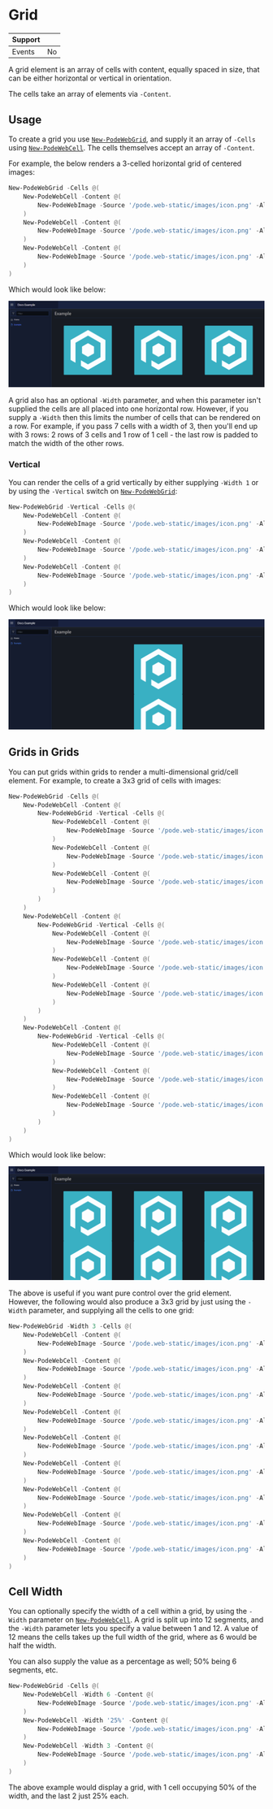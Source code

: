 # Grid

| Support |     |
| ------- | --- |
| Events  | No  |

A grid element is an array of cells with content, equally spaced in size, that can be either horizontal or vertical in orientation.

The cells take an array of elements via `-Content`.

## Usage

To create a grid you use [`New-PodeWebGrid`](../../../Functions/Elements/New-PodeWebGrid), and supply it an array of `-Cells` using [`New-PodeWebCell`](../../../Functions/Elements/New-PodeWebCell). The cells themselves accept an array of `-Content`.

For example, the below renders a 3-celled horizontal grid of centered images:

```powershell
New-PodeWebGrid -Cells @(
    New-PodeWebCell -Content @(
        New-PodeWebImage -Source '/pode.web-static/images/icon.png' -Alignment Center
    )
    New-PodeWebCell -Content @(
        New-PodeWebImage -Source '/pode.web-static/images/icon.png' -Alignment Center
    )
    New-PodeWebCell -Content @(
        New-PodeWebImage -Source '/pode.web-static/images/icon.png' -Alignment Center
    )
)
```

Which would look like below:

![grid_hori_cells](../../../images/grid_hori_cells.png)

A grid also has an optional `-Width` parameter, and when this parameter isn't supplied the cells are all placed into one horizontal row. However, if you supply a `-Width` then this limits the number of cells that can be rendered on a row. For example, if you pass 7 cells with a width of 3, then you'll end up with 3 rows: 2 rows of 3 cells and 1 row of 1 cell - the last row is padded to match the width of the other rows.

### Vertical

You can render the cells of a grid vertically by either supplying `-Width 1` or by using the `-Vertical` switch on [`New-PodeWebGrid`](../../../Functions/Elements/New-PodeWebGrid):

```powershell
New-PodeWebGrid -Vertical -Cells @(
    New-PodeWebCell -Content @(
        New-PodeWebImage -Source '/pode.web-static/images/icon.png' -Alignment Center
    )
    New-PodeWebCell -Content @(
        New-PodeWebImage -Source '/pode.web-static/images/icon.png' -Alignment Center
    )
    New-PodeWebCell -Content @(
        New-PodeWebImage -Source '/pode.web-static/images/icon.png' -Alignment Center
    )
)
```

Which would look like below:

![grid_vert_cells](../../../images/grid_vert_cells.png)

## Grids in Grids

You can put grids within grids to render a multi-dimensional grid/cell element. For example, to create a 3x3 grid of cells with images:

```powershell
New-PodeWebGrid -Cells @(
    New-PodeWebCell -Content @(
        New-PodeWebGrid -Vertical -Cells @(
            New-PodeWebCell -Content @(
                New-PodeWebImage -Source '/pode.web-static/images/icon.png' -Alignment Center
            )
            New-PodeWebCell -Content @(
                New-PodeWebImage -Source '/pode.web-static/images/icon.png' -Alignment Center
            )
            New-PodeWebCell -Content @(
                New-PodeWebImage -Source '/pode.web-static/images/icon.png' -Alignment Center
            )
        )
    )
    New-PodeWebCell -Content @(
        New-PodeWebGrid -Vertical -Cells @(
            New-PodeWebCell -Content @(
                New-PodeWebImage -Source '/pode.web-static/images/icon.png' -Alignment Center
            )
            New-PodeWebCell -Content @(
                New-PodeWebImage -Source '/pode.web-static/images/icon.png' -Alignment Center
            )
            New-PodeWebCell -Content @(
                New-PodeWebImage -Source '/pode.web-static/images/icon.png' -Alignment Center
            )
        )
    )
    New-PodeWebCell -Content @(
        New-PodeWebGrid -Vertical -Cells @(
            New-PodeWebCell -Content @(
                New-PodeWebImage -Source '/pode.web-static/images/icon.png' -Alignment Center
            )
            New-PodeWebCell -Content @(
                New-PodeWebImage -Source '/pode.web-static/images/icon.png' -Alignment Center
            )
            New-PodeWebCell -Content @(
                New-PodeWebImage -Source '/pode.web-static/images/icon.png' -Alignment Center
            )
        )
    )
)
```

Which would look like below:

![grid_multi_cells](../../../images/grid_multi_cells.png)

The above is useful if you want pure control over the grid element. However, the following would also produce a 3x3 grid by just using the `-Width` parameter, and supplying all the cells to one grid:

```powershell
New-PodeWebGrid -Width 3 -Cells @(
    New-PodeWebCell -Content @(
        New-PodeWebImage -Source '/pode.web-static/images/icon.png' -Alignment Center
    )
    New-PodeWebCell -Content @(
        New-PodeWebImage -Source '/pode.web-static/images/icon.png' -Alignment Center
    )
    New-PodeWebCell -Content @(
        New-PodeWebImage -Source '/pode.web-static/images/icon.png' -Alignment Center
    )
    New-PodeWebCell -Content @(
        New-PodeWebImage -Source '/pode.web-static/images/icon.png' -Alignment Center
    )
    New-PodeWebCell -Content @(
        New-PodeWebImage -Source '/pode.web-static/images/icon.png' -Alignment Center
    )
    New-PodeWebCell -Content @(
        New-PodeWebImage -Source '/pode.web-static/images/icon.png' -Alignment Center
    )
    New-PodeWebCell -Content @(
        New-PodeWebImage -Source '/pode.web-static/images/icon.png' -Alignment Center
    )
    New-PodeWebCell -Content @(
        New-PodeWebImage -Source '/pode.web-static/images/icon.png' -Alignment Center
    )
    New-PodeWebCell -Content @(
        New-PodeWebImage -Source '/pode.web-static/images/icon.png' -Alignment Center
    )
)
```

## Cell Width

You can optionally specify the width of a cell within a grid, by using the `-Width` parameter on [`New-PodeWebCell`](../../../Functions/Elements/New-PodeWebCell). A grid is split up into 12 segments, and the `-Width` parameter lets you specify a value between 1 and 12. A value of 12 means the cells takes up the full width of the grid, where as 6 would be half the width.

You can also supply the value as a percentage as well; 50% being 6 segments, etc.

```powershell
New-PodeWebGrid -Cells @(
    New-PodeWebCell -Width 6 -Content @(
        New-PodeWebImage -Source '/pode.web-static/images/icon.png' -Alignment Center
    )
    New-PodeWebCell -Width '25%' -Content @(
        New-PodeWebImage -Source '/pode.web-static/images/icon.png' -Alignment Center
    )
    New-PodeWebCell -Width 3 -Content @(
        New-PodeWebImage -Source '/pode.web-static/images/icon.png' -Alignment Center
    )
)
```

The above example would display a grid, with 1 cell occupying 50% of the width, and the last 2 just 25% each.
